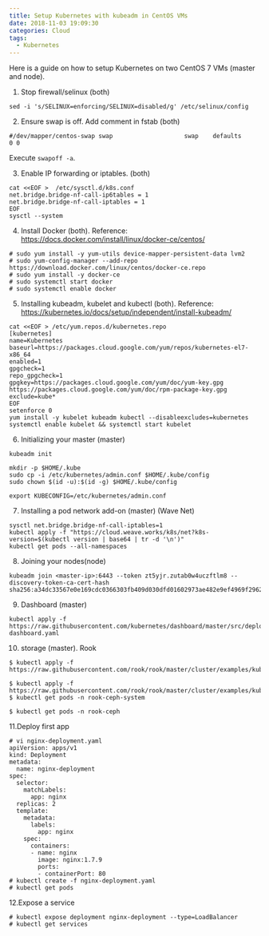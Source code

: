 ```yaml
---
title: Setup Kubernetes with kubeadm in CentOS VMs
date: 2018-11-03 19:09:30
categories: Cloud
tags:
  - Kubernetes
---
```


Here is a guide on how to setup Kubernetes on two CentOS 7 VMs (master and node).

1. Stop firewall/selinux (both)
```
sed -i 's/SELINUX=enforcing/SELINUX=disabled/g' /etc/selinux/config
```

2. Ensure swap is off. Add comment in fstab (both)
```
#/dev/mapper/centos-swap swap                    swap    defaults        0 0
```
Execute `swapoff -a`.

<!-- more -->

3. Enable IP forwarding or iptables. (both)
```
cat <<EOF >  /etc/sysctl.d/k8s.conf
net.bridge.bridge-nf-call-ip6tables = 1
net.bridge.bridge-nf-call-iptables = 1
EOF
sysctl --system
```

4. Install Docker (both). Reference: https://docs.docker.com/install/linux/docker-ce/centos/
```
# sudo yum install -y yum-utils device-mapper-persistent-data lvm2
# sudo yum-config-manager --add-repo https://download.docker.com/linux/centos/docker-ce.repo
# sudo yum install -y docker-ce
# sudo systemctl start docker
# sudo systemctl enable docker
```

5. Installing kubeadm, kubelet and kubectl (both). Reference: https://kubernetes.io/docs/setup/independent/install-kubeadm/
```
cat <<EOF > /etc/yum.repos.d/kubernetes.repo
[kubernetes]
name=Kubernetes
baseurl=https://packages.cloud.google.com/yum/repos/kubernetes-el7-x86_64
enabled=1
gpgcheck=1
repo_gpgcheck=1
gpgkey=https://packages.cloud.google.com/yum/doc/yum-key.gpg https://packages.cloud.google.com/yum/doc/rpm-package-key.gpg
exclude=kube*
EOF
setenforce 0
yum install -y kubelet kubeadm kubectl --disableexcludes=kubernetes
systemctl enable kubelet && systemctl start kubelet
```

6. Initializing your master (master)
```
kubeadm init

mkdir -p $HOME/.kube
sudo cp -i /etc/kubernetes/admin.conf $HOME/.kube/config
sudo chown $(id -u):$(id -g) $HOME/.kube/config

export KUBECONFIG=/etc/kubernetes/admin.conf
```

7. Installing a pod network add-on (master)  (Wave Net)
```
sysctl net.bridge.bridge-nf-call-iptables=1
kubectl apply -f "https://cloud.weave.works/k8s/net?k8s-version=$(kubectl version | base64 | tr -d '\n')"
kubectl get pods --all-namespaces
```

8. Joining your nodes(node)
```
kubeadm join <master-ip>:6443 --token zt5yjr.zutab0w4uczftlm8 --discovery-token-ca-cert-hash sha256:a34dc33567e0e169cdc0366303fb409d030dfd01602973ae482e9ef4969f2962
```

9. Dashboard (master)
```
kubectl apply -f https://raw.githubusercontent.com/kubernetes/dashboard/master/src/deploy/recommended/kubernetes-dashboard.yaml
```

10. storage (master). Rook
```
$ kubectl apply -f https://raw.githubusercontent.com/rook/rook/master/cluster/examples/kubernetes/ceph/operator.yaml

$ kubectl apply -f https://raw.githubusercontent.com/rook/rook/master/cluster/examples/kubernetes/ceph/cluster.yaml
$ kubectl get pods -n rook-ceph-system

$ kubectl get pods -n rook-ceph
```

11.Deploy first app
```
# vi nginx-deployment.yaml
apiVersion: apps/v1
kind: Deployment
metadata:
  name: nginx-deployment
spec:
  selector:
    matchLabels:
      app: nginx
  replicas: 2
  template:
    metadata:
      labels:
        app: nginx
    spec:
      containers:
      - name: nginx
        image: nginx:1.7.9
        ports:
        - containerPort: 80
# kubectl create -f nginx-deployment.yaml
# kubectl get pods
```

12.Expose a service
```
# kubectl expose deployment nginx-deployment --type=LoadBalancer
# kubectl get services
```
